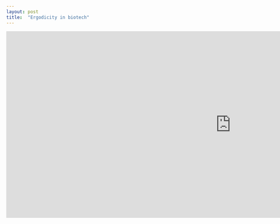 ```yaml
---
layout: post
title:  "Ergodicity in biotech"
---
```


<iframe src="https://biotech-outcome-simulations.herokuapp.com/" height="500" width="1200" frameBorder="0"></iframe>